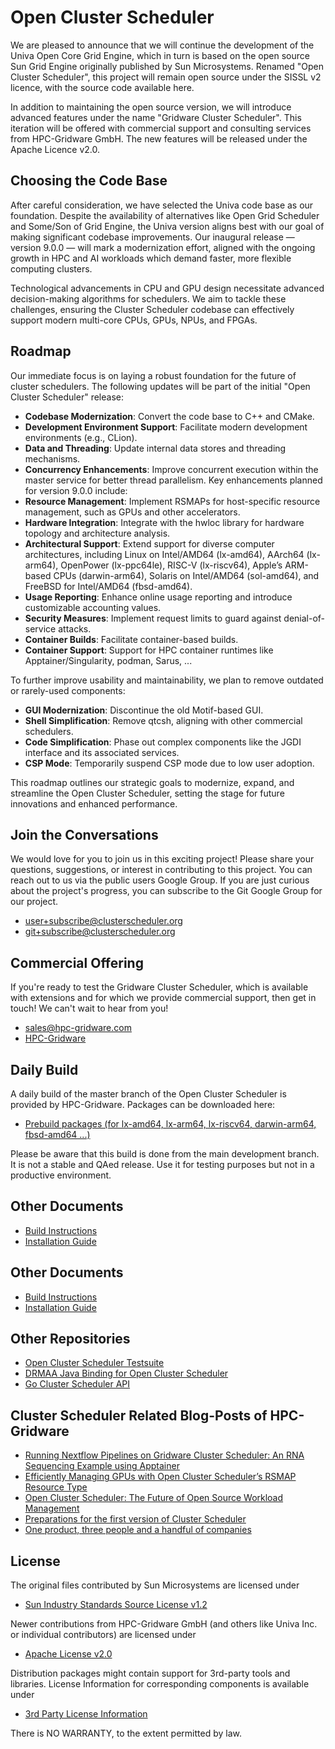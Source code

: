 # Open Cluster Scheduler

We are pleased to announce that we will continue the development of the Univa Open Core Grid Engine, which in
turn is based on the open source Sun Grid Engine originally published by Sun Microsystems. Renamed
"Open Cluster Scheduler", this project will remain open source under the SISSL v2 licence, with the source code
available here.

In addition to maintaining the open source version, we will introduce advanced features under the name
"Gridware Cluster Scheduler". This iteration will be offered with commercial support and consulting services from
HPC-Gridware GmbH. The new features will be released under the Apache Licence v2.0.

## Choosing the Code Base

After careful consideration, we have selected the Univa code base as our foundation. Despite the availability of
alternatives like Open Grid Scheduler and Some/Son of Grid Engine, the Univa version aligns best with our goal of
making significant codebase improvements. Our inaugural release — version 9.0.0 — will mark a modernization effort,
aligned with the ongoing growth in HPC and AI workloads which demand faster, more flexible computing clusters.

Technological advancements in CPU and GPU design necessitate advanced decision-making algorithms for schedulers.
We aim to tackle these challenges, ensuring the Cluster Scheduler codebase can effectively support modern
multi-core CPUs, GPUs, NPUs, and FPGAs.

## Roadmap

Our immediate focus is on laying a robust foundation for the future of cluster schedulers. The following updates will be part of the initial "Open Cluster Scheduler" release:

- **Codebase Modernization**: Convert the code base to C++ and CMake.
- **Development Environment Support**: Facilitate modern development environments (e.g., CLion).
- **Data and Threading**: Update internal data stores and threading mechanisms.
- **Concurrency Enhancements**: Improve concurrent execution within the master service for better thread parallelism.
  Key enhancements planned for version 9.0.0 include:
- **Resource Management**: Implement RSMAPs for host-specific resource management, such as GPUs and other accelerators.
- **Hardware Integration**: Integrate with the hwloc library for hardware topology and architecture analysis.
- **Architectural Support**: Extend support for diverse computer architectures, including Linux on Intel/AMD64 (lx-amd64),
  AArch64 (lx-arm64), OpenPower (lx-ppc64le), RISC-V (lx-riscv64), Apple’s ARM-based CPUs (darwin-arm64), Solaris on Intel/AMD64 (sol-amd64), and FreeBSD for Intel/AMD64 (fbsd-amd64).
- **Usage Reporting**: Enhance online usage reporting and introduce customizable accounting values.
- **Security Measures**: Implement request limits to guard against denial-of-service attacks.
- **Container Builds**: Facilitate container-based builds.
- **Container Support**: Support for HPC container runtimes like Apptainer/Singularity, podman, Sarus, ...

To further improve usability and maintainability, we plan to remove outdated or rarely-used components:
- **GUI Modernization**: Discontinue the old Motif-based GUI.
- **Shell Simplification**: Remove qtcsh, aligning with other commercial schedulers.
- **Code Simplification**: Phase out complex components like the JGDI interface and its associated services.
- **CSP Mode**: Temporarily suspend CSP mode due to low user adoption.

This roadmap outlines our strategic goals to modernize, expand, and streamline the Open Cluster Scheduler, setting the stage for future innovations and enhanced performance.

## Join the Conversations

We would love for you to join us in this exciting project! Please share your questions, suggestions, or interest in
contributing to this project. You can reach out to us via the public users Google Group. If you are just curious about
the project's progress, you can subscribe to the Git Google Group for our project.

- user+subscribe@clusterscheduler.org
- git+subscribe@clusterscheduler.org

## Commercial Offering

If you're ready to test the Gridware Cluster Scheduler, which is available with extensions and for which we provide
commercial support, then get in touch! We can't wait to hear from you!

- sales@hpc-gridware.com
- [HPC-Gridware](https://www.hpc-gridware.com/)

## Daily Build

A daily build of the master branch of the Open Cluster Scheduler is provided by HPC-Gridware. Packages can be downloaded here:

- [Prebuild packages (for lx-amd64, lx-arm64, lx-riscv64, darwin-arm64, fbsd-amd64 ...)
](https://www.hpc-gridware.com/downloads/)

Please be aware that this build is done from the main development branch. It is not a stable and QAed release.
Use it for testing purposes but not in a productive environment.

## Other Documents

- [Build Instructions](https://github.com/hpc-gridware/clusterscheduler/blob/master/doc/markdown/manual/development-guide/01_prepare_dev_env.md)
- [Installation Guide](https://github.com/hpc-gridware/clusterscheduler/blob/master/doc/markdown/manual/installation-guide/01_planning_the_installation.md)

## Other Documents

- [Build Instructions](https://github.com/hpc-gridware/clusterscheduler/blob/master/doc/markdown/manual/development-guide/01_prepare_dev_env.md)
- [Installation Guide](https://github.com/hpc-gridware/clusterscheduler/blob/master/doc/markdown/manual/installation-guide/01_planning_the_installation.md)

## Other Repositories

- [Open Cluster Scheduler Testsuite](https://github.com/hpc-gridware/testsuite)
- [DRMAA Java Binding for Open Cluster Scheduler](https://github.com/hpc-gridware/drmaa-java)
- [Go Cluster Scheduler API](https://github.com/hpc-gridware/go-clusterscheduler)

## Cluster Scheduler Related Blog-Posts of HPC-Gridware

- [Running Nextflow Pipelines on Gridware Cluster Scheduler: An RNA Sequencing Example using Apptainer](https://www.hpc-gridware.com/running-nextflow-pipelines-on-gridware-cluster-scheduler-an-rna-sequencing-example-using-apptainer/)
- [Efficiently Managing GPUs with Open Cluster Scheduler’s RSMAP Resource Type](https://www.hpc-gridware.com/efficiently-managing-gpus-with-open-cluster-schedulers-rsmap-resource-type/)
- [Open Cluster Scheduler: The Future of Open Source Workload Management](https://www.hpc-gridware.com/announcing-open-cluster-scheduler-next-generation-open-source-workload-management/)
- [Preparations for the first version of Cluster Scheduler](https://www.hpc-gridware.com/preparations-for-the-first-version-of-cluster-scheduler/)
- [One product, three people and a handful of companies](https://www.hpc-gridware.com/one-product-three-people-and-a-handful-of-companies/)

## License

The original files contributed by Sun Microsystems are licensed under

- [Sun Industry Standards Source License v1.2](https://github.com/hpc-gridware/clusterscheduler/blob/master/License_SISSL_v1-2.txt)

Newer contributions from HPC-Gridware GmbH (and others like Univa Inc. or individual contributors) are licensed under

- [Apache License v2.0](https://github.com/hpc-gridware/clusterscheduler/blob/master/License_APACHE_v2-0.txt)

Distribution packages might contain support for 3rd-party tools and libraries. License Information for corresponding
components is available under

- [3rd Party License Information](https://github.com/hpc-gridware/clusterscheduler/blob/master/source/dist/3rd_party/3rd_party_licscopyrights.md)

There is NO WARRANTY, to the extent permitted by law.
